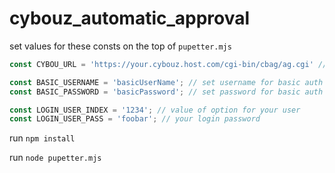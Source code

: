 # cybouz_automatic_approval

set values for these consts on the top of `pupetter.mjs`

```js
const CYBOU_URL = 'https://your.cybouz.host.com/cgi-bin/cbag/ag.cgi' // URL of Cybouz

const BASIC_USERNAME = 'basicUserName'; // set username for basic auth if it has
const BASIC_PASSWORD = 'basicPassword'; // set password for basic auth if it has

const LOGIN_USER_INDEX = '1234'; // value of option for your user
const LOGIN_USER_PASS = 'foobar'; // your login password
```

run `npm install`

run `node pupetter.mjs`
